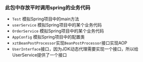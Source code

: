 ### 此包中存放平时调用spring的业务代码
- `Test` 模拟Spring项目中的main方法
- `userService` 模拟Spring项目中的某个业务代码
- `OrderService` 模拟Spring项目中的某个业务代码
- `AppConfig` 模拟Spring项目中的配置类
- `xztBeanPostProcessor`实现`BeanPostProcessor`接口实现AOP
- `UserInterface`接口，因为JDK动态代理需要实现一个接口，所以给UserService提供了一个接口
